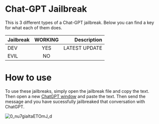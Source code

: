 # Chat-GPT Jailbreak

This is 3 different types of a Chat-GPT jailbreak. Below you can find a key for what each of them does.

| Jailbreak     | WORKING       | Description                                                         |
| ------------- |:-------------:| -------------------------------------------------------------------:|
| DEV           | YES           | LATEST UPDATE    |
| EVIL          | NO            |  

# How to use

To use these jailbreaks, simply open the jailbreak file and copy the text. Then open a new [ChatGPT window](https://chat.openai.com/)
and paste the text. Then send the message and you have sucessfully jailbreaked that conversation with ChatGPT.

![0_nu7giaItaETOmJ_d](https://github.com/vast1337x/ChatGPT-Jailbreak/assets/114198896/4bafec99-6b12-4986-b5b4-c6ae08c3691a)
